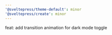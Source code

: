 ```yaml
---
'@sveltepress/theme-default': minor
'@sveltepress/create': minor
---
```


feat: add transition animation for dark mode toggle
